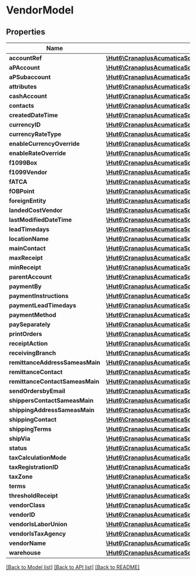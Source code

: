 # VendorModel

## Properties
Name | Type | Description | Notes
------------ | ------------- | ------------- | -------------
**accountRef** | [**\Hut6\CranaplusAcumaticaSdk\Model\StringValueModel**](StringValueModel.md) |  | [optional] 
**aPAccount** | [**\Hut6\CranaplusAcumaticaSdk\Model\StringValueModel**](StringValueModel.md) |  | [optional] 
**aPSubaccount** | [**\Hut6\CranaplusAcumaticaSdk\Model\StringValueModel**](StringValueModel.md) |  | [optional] 
**attributes** | [**\Hut6\CranaplusAcumaticaSdk\Model\AttributeDetailModel[]**](AttributeDetailModel.md) |  | [optional] 
**cashAccount** | [**\Hut6\CranaplusAcumaticaSdk\Model\StringValueModel**](StringValueModel.md) |  | [optional] 
**contacts** | [**\Hut6\CranaplusAcumaticaSdk\Model\CustomerContactModel[]**](CustomerContactModel.md) |  | [optional] 
**createdDateTime** | [**\Hut6\CranaplusAcumaticaSdk\Model\DateTimeValueModel**](DateTimeValueModel.md) |  | [optional] 
**currencyID** | [**\Hut6\CranaplusAcumaticaSdk\Model\StringValueModel**](StringValueModel.md) |  | [optional] 
**currencyRateType** | [**\Hut6\CranaplusAcumaticaSdk\Model\StringValueModel**](StringValueModel.md) |  | [optional] 
**enableCurrencyOverride** | [**\Hut6\CranaplusAcumaticaSdk\Model\BooleanValueModel**](BooleanValueModel.md) |  | [optional] 
**enableRateOverride** | [**\Hut6\CranaplusAcumaticaSdk\Model\BooleanValueModel**](BooleanValueModel.md) |  | [optional] 
**f1099Box** | [**\Hut6\CranaplusAcumaticaSdk\Model\StringValueModel**](StringValueModel.md) |  | [optional] 
**f1099Vendor** | [**\Hut6\CranaplusAcumaticaSdk\Model\BooleanValueModel**](BooleanValueModel.md) |  | [optional] 
**fATCA** | [**\Hut6\CranaplusAcumaticaSdk\Model\BooleanValueModel**](BooleanValueModel.md) |  | [optional] 
**fOBPoint** | [**\Hut6\CranaplusAcumaticaSdk\Model\StringValueModel**](StringValueModel.md) |  | [optional] 
**foreignEntity** | [**\Hut6\CranaplusAcumaticaSdk\Model\BooleanValueModel**](BooleanValueModel.md) |  | [optional] 
**landedCostVendor** | [**\Hut6\CranaplusAcumaticaSdk\Model\BooleanValueModel**](BooleanValueModel.md) |  | [optional] 
**lastModifiedDateTime** | [**\Hut6\CranaplusAcumaticaSdk\Model\DateTimeValueModel**](DateTimeValueModel.md) |  | [optional] 
**leadTimedays** | [**\Hut6\CranaplusAcumaticaSdk\Model\ShortValueModel**](ShortValueModel.md) |  | [optional] 
**locationName** | [**\Hut6\CranaplusAcumaticaSdk\Model\StringValueModel**](StringValueModel.md) |  | [optional] 
**mainContact** | [**\Hut6\CranaplusAcumaticaSdk\Model\ContactModel**](ContactModel.md) |  | [optional] 
**maxReceipt** | [**\Hut6\CranaplusAcumaticaSdk\Model\DecimalValueModel**](DecimalValueModel.md) |  | [optional] 
**minReceipt** | [**\Hut6\CranaplusAcumaticaSdk\Model\DecimalValueModel**](DecimalValueModel.md) |  | [optional] 
**parentAccount** | [**\Hut6\CranaplusAcumaticaSdk\Model\StringValueModel**](StringValueModel.md) |  | [optional] 
**paymentBy** | [**\Hut6\CranaplusAcumaticaSdk\Model\StringValueModel**](StringValueModel.md) |  | [optional] 
**paymentInstructions** | [**\Hut6\CranaplusAcumaticaSdk\Model\BusinessAccountPaymentInstructionDetailModel[]**](BusinessAccountPaymentInstructionDetailModel.md) |  | [optional] 
**paymentLeadTimedays** | [**\Hut6\CranaplusAcumaticaSdk\Model\ShortValueModel**](ShortValueModel.md) |  | [optional] 
**paymentMethod** | [**\Hut6\CranaplusAcumaticaSdk\Model\StringValueModel**](StringValueModel.md) |  | [optional] 
**paySeparately** | [**\Hut6\CranaplusAcumaticaSdk\Model\BooleanValueModel**](BooleanValueModel.md) |  | [optional] 
**printOrders** | [**\Hut6\CranaplusAcumaticaSdk\Model\BooleanValueModel**](BooleanValueModel.md) |  | [optional] 
**receiptAction** | [**\Hut6\CranaplusAcumaticaSdk\Model\StringValueModel**](StringValueModel.md) |  | [optional] 
**receivingBranch** | [**\Hut6\CranaplusAcumaticaSdk\Model\StringValueModel**](StringValueModel.md) |  | [optional] 
**remittanceAddressSameasMain** | [**\Hut6\CranaplusAcumaticaSdk\Model\BooleanValueModel**](BooleanValueModel.md) |  | [optional] 
**remittanceContact** | [**\Hut6\CranaplusAcumaticaSdk\Model\ContactModel**](ContactModel.md) |  | [optional] 
**remittanceContactSameasMain** | [**\Hut6\CranaplusAcumaticaSdk\Model\BooleanValueModel**](BooleanValueModel.md) |  | [optional] 
**sendOrdersbyEmail** | [**\Hut6\CranaplusAcumaticaSdk\Model\BooleanValueModel**](BooleanValueModel.md) |  | [optional] 
**shippersContactSameasMain** | [**\Hut6\CranaplusAcumaticaSdk\Model\BooleanValueModel**](BooleanValueModel.md) |  | [optional] 
**shippingAddressSameasMain** | [**\Hut6\CranaplusAcumaticaSdk\Model\BooleanValueModel**](BooleanValueModel.md) |  | [optional] 
**shippingContact** | [**\Hut6\CranaplusAcumaticaSdk\Model\ContactModel**](ContactModel.md) |  | [optional] 
**shippingTerms** | [**\Hut6\CranaplusAcumaticaSdk\Model\StringValueModel**](StringValueModel.md) |  | [optional] 
**shipVia** | [**\Hut6\CranaplusAcumaticaSdk\Model\StringValueModel**](StringValueModel.md) |  | [optional] 
**status** | [**\Hut6\CranaplusAcumaticaSdk\Model\StringValueModel**](StringValueModel.md) |  | [optional] 
**taxCalculationMode** | [**\Hut6\CranaplusAcumaticaSdk\Model\StringValueModel**](StringValueModel.md) |  | [optional] 
**taxRegistrationID** | [**\Hut6\CranaplusAcumaticaSdk\Model\StringValueModel**](StringValueModel.md) |  | [optional] 
**taxZone** | [**\Hut6\CranaplusAcumaticaSdk\Model\StringValueModel**](StringValueModel.md) |  | [optional] 
**terms** | [**\Hut6\CranaplusAcumaticaSdk\Model\StringValueModel**](StringValueModel.md) |  | [optional] 
**thresholdReceipt** | [**\Hut6\CranaplusAcumaticaSdk\Model\DecimalValueModel**](DecimalValueModel.md) |  | [optional] 
**vendorClass** | [**\Hut6\CranaplusAcumaticaSdk\Model\StringValueModel**](StringValueModel.md) |  | [optional] 
**vendorID** | [**\Hut6\CranaplusAcumaticaSdk\Model\StringValueModel**](StringValueModel.md) |  | [optional] 
**vendorIsLaborUnion** | [**\Hut6\CranaplusAcumaticaSdk\Model\BooleanValueModel**](BooleanValueModel.md) |  | [optional] 
**vendorIsTaxAgency** | [**\Hut6\CranaplusAcumaticaSdk\Model\BooleanValueModel**](BooleanValueModel.md) |  | [optional] 
**vendorName** | [**\Hut6\CranaplusAcumaticaSdk\Model\StringValueModel**](StringValueModel.md) |  | [optional] 
**warehouse** | [**\Hut6\CranaplusAcumaticaSdk\Model\StringValueModel**](StringValueModel.md) |  | [optional] 

[[Back to Model list]](../README.md#documentation-for-models) [[Back to API list]](../README.md#documentation-for-api-endpoints) [[Back to README]](../README.md)


